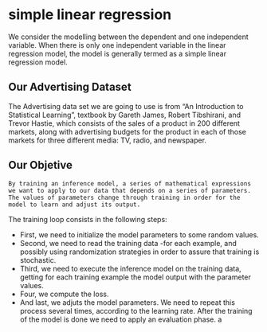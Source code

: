 # simple linear regression
We consider the modelling between the dependent and one independent variable. When there is only one 
independent variable in the linear regression model, the model is generally termed as a simple linear 
regression model.

## Our Advertising Dataset
The Advertising data set we are going to use is from “An Introduction to Statistical Learning”, textbook by Gareth James, Robert Tibshirani, and Trevor Hastie, which consists of the sales of a product in 200 different markets, along with advertising budgets for the product in each of those markets for three different media: TV, radio, and newspaper.

## Our Objetive
    By training an inference model, a series of mathematical expressions we want to apply to our data that depends on a series of parameters. The values of parameters change through training in order for the model to learn and adjust its output.

The training loop consists in the following steps:
- First, we need to initialize the model parameters to some random values.
- Second, we need to read the training data -for each example, and possibly using randomization strategies in order to assure that training is stochastic.
- Third, we need to execute the inference model on the training data, getting for each training example the model output with the parameter values.
- Four, we compute the loss.
- And last, we adjuts the model parameters.
We need to repeat this process several times, according to the learning rate. After the training of the model is done we need to apply an evaluation phase.
a
